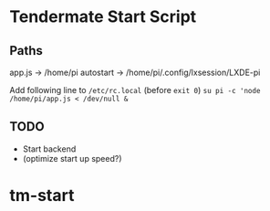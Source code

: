 # Tendermate Start Script

## Paths

app.js -> /home/pi
autostart -> /home/pi/.config/lxsession/LXDE-pi

Add following line to `/etc/rc.local` (before `exit 0`)
`su pi -c 'node /home/pi/app.js < /dev/null &`

## TODO
* Start backend 
* (optimize start up speed?)

# tm-start
